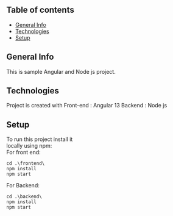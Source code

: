 ## Table of contents
* [General Info](#general-info)
* [Technologies](#Technologies)
* [Setup](#setup)

## General Info
This is sample Angular and Node js project.

## Technologies
Project is created with
Front-end : Angular 13
Backend : Node js

## Setup
To run this project install it <br />
locally using npm:<br />
For front end:<br />

```
cd .\frontend\
npm install
npm start

```

For Backend:<br />

```
cd .\backend\
npm install
npm start
```